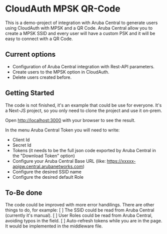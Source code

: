 # CloudAuth MPSK QR-Code

This is a demo-project of integration with Aruba Central to generate users using CloudAuth with MPSK and a QR Code.
Aruba Central allow you to create a MPSK SSID and every user will have a custom PSK and it will be easy to connect with a QR Code.

## Current options

- Configuration of Aruba Central integration with Rest-API parameters.
- Create users to the MPSK option in CloudAuth.
- Delete users created before.

## Getting Started

The code is not finished, it's an example that could be use for everyone.
It's a Next-JS project, so you only need to clone the project and use it on-prem.

Open [http://localhost:3000](http://localhost:3000) with your browser to see the result.

In the menu Aruba Central Token you will need to write:

- Client Id
- Secret Id
- Tokens (it needs to be the full json code exported by Aruba Central in the "Download Token" option)
- Configure your Aruba Central Base URL (like: https://xxxxx-apigw.central.arubanetworks.com)
- Configure the desired SSID name
- Configure the desired default Role

## To-Be done

The code could be improved with more error handilings. There are other things to do, for example:
[ ] The SSID could be read from Aruba Central (currently it's manual).
[ ] User Roles could be read from Aruba Central, avoiding typos in the field.
[ ] Auto-refresh tokens while you are in the page. It would be implemented in the middleware file.
